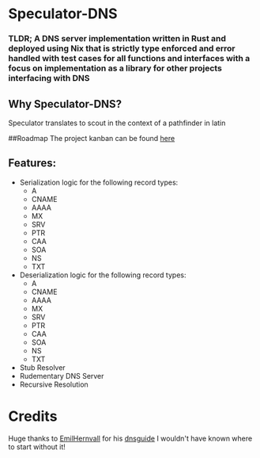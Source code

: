 # Speculator-DNS
### TLDR; A DNS server implementation written in Rust and deployed using Nix that is strictly type enforced and error handled with test cases for all functions and interfaces with a focus on implementation as a library for other projects interfacing with DNS

## Why Speculator-DNS?
Speculator translates to scout in the context of a pathfinder in latin

##Roadmap
The project kanban can be found [here](https://tree.taiga.io/project/speccon18-speculator-dns/kanban)

## Features:
- Serialization logic for the following record types:
  - A
  - CNAME
  - AAAA
  - MX
  - SRV
  - PTR
  - CAA
  - SOA
  - NS
  - TXT
- Deserialization logic for the following record types:
  - A
  - CNAME
  - AAAA
  - MX
  - SRV
  - PTR
  - CAA
  - SOA
  - NS
  - TXT
- Stub Resolver
- Rudementary DNS Server
- Recursive Resolution

# Credits
Huge thanks to [EmilHernvall](https://github.com/EmilHernvall/) for his [dnsguide](https://github.com/EmilHernvall/dnsguide) I wouldn't have known where to start without it!
